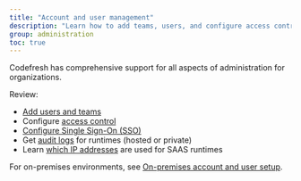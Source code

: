 ```yaml
---
title: "Account and user management"
description: "Learn how to add teams, users, and configure access control in Codefresh"
group: administration
toc: true
---
```


Codefresh has comprehensive support for all aspects of administration for organizations<!---in both on-premises and SaaS environments-->.  

Review:

* [Add users and teams]({{site.baseurl}}/docs/administration/account-user-management/add-users/) 
* Configure [access control]({{site.baseurl}}/docs/administration/account-user-management/access-control/)
* [Configure Single Sign-On (SSO)]({{site.baseurl}}/docs/administration/single-sign-on/)
* Get [audit logs]({{site.baseurl}}/docs/administration/account-user-management/audit/) for runtimes (hosted or private)
* Learn [which IP addresses]({{site.baseurl}}/docs/administration/platform-ip-addresses/) are used for SAAS runtimes

For on-premises environments, see [On-premises account and user setup]({{site.baseurl}}/docs/installation/on-premises/on-prem-configuration/). 